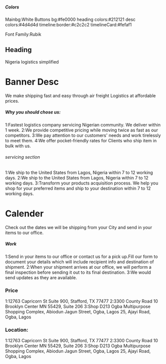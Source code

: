 ##### Colors

Mainbg:White
Buttons bg:#fe0000
heading colors:#212121
desc colors:#4d4d4d
timeline:border:#c2c2c2
timelineCard:#fefaf1

<!-- _____________________________ -->
<!-- _-____________________________ -->
<!-- _-____________________________ -->
<!-- _-____________________________ -->
<!-- _-____________________________ -->
<!-- _-____________________________ -->
<!-- _-____________________________ -->
<!-- _-____________________________ -->
<!-- _-____________________________ -->
<!-- _-____________________________ -->
<!-- _-____________________________ -->
<!-- _-____________________________ -->
<!-- _-____________________________ -->
<!-- _-____________________________ -->
<!-- _-____________________________ -->

Font Family:Rubik

## Heading

Nigeria logistics
simplified

# Banner Desc

We make shipping fast and easy through air freight
Logistics at affordable prices.

##### Why you should chose us:

1:Fastest logistics company servicing Nigerian community. We deliver within 1 week.
2:We provide competitive pricing while moving twice as fast as our competitors.
3:We pay attention to our customers' needs and work tirelessly to meet them.
4:We offer pocket-friendly rates for Clients who ship item in bulk with us.

###### servicing section

1:We ship to the United States from Lagos, Nigeria within 7 to 12 working days.
2:We ship to the United States from Lagos, Nigeria within 7 to 12 working days.
3:Transform your products acquisition process. We help you shop for your preferred items and ship to your destination within 7 to 12 working days.

# Calender

Check out the dates we will be shipping from your City and send in your
items to our office.

##### Work

1:Send in your items to our office or contact us for a pick up.Fill our form to document your details which will include recipient info and destination of shipment.
2:When your shipment arrives at our office, we will perform a final inspection before sending it out to its final destination.
3:We would send updates as they are available.

### Price

1:12763 Capricorn St Suite 900, Stafford, TX 77477
2:3300 County Road 10 Brooklyn Center MN 55429, Suite 206
3:Shop D213 Ogba Multipurpose Shopping Complex, Abiodun Jagun Street, Ogba, Lagos 25, Ajayi Road, Ogba, Lagos

### Location:

1:12763 Capricorn St Suite 900, Stafford, TX 77477
2:3300 County Road 10 Brooklyn Center MN 55429, Suite 206
3:Shop D213 Ogba Multipurpose Shopping Complex, Abiodun Jagun Street, Ogba, Lagos 25, Ajayi Road, Ogba, Lagos

<!--
environment.loaders.get('file').test = /\.(jpg|jpeg|png|gif|tiff|ico|svg|eot|otf|ttf|woff|woff2|mp4)$/i
 -->
<!-- Don -->
